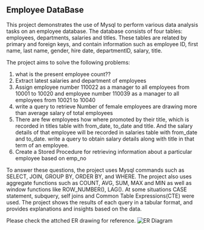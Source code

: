 ## Employee DataBase
This project demonstrates the use of Mysql to perform various data analysis tasks on an employee database. 
The database consists of four tables: employees, departments, salaries and titles. 
These tables are related by primary and foreign keys, and contain information such as employee ID, first name, last name, gender, hire date, departmentID, salary, title. 

The project aims to solve the following problems: 
1. what is the present employee count??
2. Extract latest salaries and department of employees
3. Assign employee number 110022 as a manager to all employees from 10001 to 10020 and employee number 110039 as a manager to all employees from 10021 to 10040
4. write a query to retrieve Number of female employees are drawing more than average salary of total employees
5. There are few employees how where promoted by their title, which is recorded in titles table with from_date, to_date and title. 
  And the salary details of that employee will be recorded in salaries table with from_date and to_date. write a query to obtain salary details along with title in that term of an employee.
6. Create a Stored Procedure for retrieving information about a particular employee based on emp_no

To answer these questions, the project uses Mysql commands such as SELECT, JOIN, GROUP BY, ORDER BY, and WHERE. The project also uses aggregate functions such as COUNT, AVG, SUM, MAX and MIN as well as 
window functions like ROW_NUMBER(), LAG(). At some situations CASE statement, subquery, self joins and Common Table Expressions(CTE) were used.
The project shows the results of each query in a tabular format, and provides explanations and insights based on the data.

Please check the attched ER drawing for reference.
![ER Diagram](https://github.com/rohith-naidu/employee_database/assets/155378330/f850aa15-c112-495a-80d8-e92118362c26)
